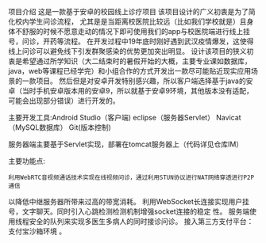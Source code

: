 项目介绍
这是一款基于安卓的校园线上诊疗项目
    该项目设计的广义初衷是为了简化校内学生问诊流程，
尤其是是当距离校医院比较远（比如我们学校就是）且身体不舒服的时候不愿意走动的情况下即可使用我们的app与校医院端进行线上挂号，问诊，开药等流程。
在开发过程中19年底时刚好遇到武汉疫情爆发，这使得线上问诊可以避免线下引发群聚感染的优势更加突出明显。
    设计该项目的狭义初衷是希望通过所学知识（大二结束时的暑假开始的大概，主要专业课如数据库，java，web等课程已经学完）和小组合作的方式开发出一款尽可能贴近现实应用场景的一款项目。
然后但是对安卓开发特别感兴趣，所以客户端选择基于java的安卓（当时手机安卓版本用的安卓9，所以就基于安卓9环境，其他版本没有适配，可能会出现部分错误）进行开发的。

主要开发工具:Android Studio（客户端) eclipse（服务器Servlet） Navicat（MySQL数据库） Git(版本控制)

服务器端主要基于Servlet实现，部署在tomcat服务器上（代码详见仓库IM）

主要功能点: 

    利用WebRTC音视频通话技术实现在线视频问诊，通过利用STUN协议进行NAT网络穿透进行P2P通信
以降低中继服务器所带来过高的带宽消耗。
    利用WebSocket长连接实现用户挂号，文字聊天。同时引入心跳检测检测机制增强socket连接的稳定
性。
    服务端使用线程安全的队列来实现多医生多病人的同时接诊问诊。
    接入第三方支付平台：支付宝沙箱环境 。




